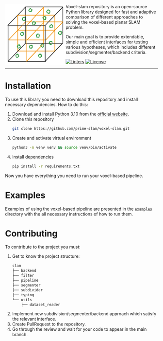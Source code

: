 <img align="left" width="200" height="200" src="assets/logo.svg">
Voxel-slam repository is an open-source Python library designed for fast 
and adaptive comparison of different approaches to solving the voxel-based planar SLAM problem.

Our main goal is to provide extendable, simple and efficient interfaces for
testing various hypotheses, which includes different subdivision/segmenter/backend criteria.

[![Linters](https://github.com/prime-slam/voxel-slam/actions/workflows/lint.yaml/badge.svg)](https://github.com/prime-slam/voxel-slam/actions/workflows/lint.yaml)
[![License](https://img.shields.io/badge/License-Apache_2.0-blue.svg)](https://opensource.org/licenses/Apache-2.0)

- - -
# Installation

To use this library you need to download this repository and install necessary dependencies.
How to do this:

1. Download and install Python 3.10 from the [official website](https://www.python.org/downloads/).
2. Clone this repository
    ```bash
    git clone https://github.com/prime-slam/voxel-slam.git
    ```
3. Create and activate virtual environment
    ```bash
    python3 -m venv venv && source venv/bin/activate
    ```
4. Install dependencies
    ```bash
    pip install -r requirements.txt
    ```

Now you have everything you need to run your voxel-based pipeline.

# Examples

Examples of using the voxel-based pipeline are presented in the [`examples`](https://github.com/prime-slam/voxel-slam/tree/main/examples) 
directory with the all necessary instructions of how to run them.

# Contributing

To contribute to the project you must:
1. Get to know the project structure:
    ```
    slam
    ├── backend
    ├── filter
    ├── pipeline
    ├── segmenter
    ├── subdivider
    ├── typing
    └── utils
        ├── dataset_reader
    ```
2. Implement new subdivision/segmenter/backend approach which satisfy the relevant interface.
3. Create PullRequest to the repository.
4. Go through the review and wait for your code to appear in the main branch.
